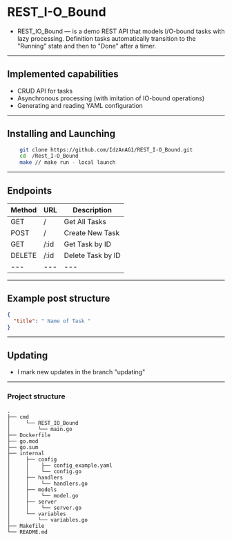 # REST_I-O_Bound
- REST_IO_Bound — is a demo REST API that models I/O-bound tasks with lazy processing. Definition tasks automatically transition to the "Running" state and then to "Done" after a timer.
---
## Implemented capabilities
- CRUD API for tasks
- Asynchronous processing (with imitation of IO-bound operations)
- Generating and reading YAML configuration
---
## Installing  and Launching
```bash
    git clone https://github.com/IdzAnAG1/REST_I-O_Bound.git
    cd  /Rest_I-O_Bound
    make // make run - local launch
```
---
## Endpoints
| Method  | URL | Description   |
|---------|-----|---------------|
| GET     | /   | Get All Tasks | 
| POST    |   / | Create New Task | 
| GET     |   /:id| Get Task by ID|
| DELETE  | /:id | Delete Task by ID |
| --- | --- | --- |
---
## Example post structure 
```JSON
{
  "title": " Name of Task "
}
```
---
## Updating
- I mark new updates in the branch "updating"
___

### Project structure
```text
.
├── cmd
│     └── REST_IO_Bound
│         └── main.go
├── Dockerfile
├── go.mod
├── go.sum
├── internal
│     ├── config
│     │    ├── config_example.yaml
│     │    └── config.go
│     ├── handlers
│     │    └── handlers.go
│     ├── models
│     │    └── model.go
│     ├── server
│     │    └── server.go
│     └── variables
│         └── variables.go
├── Makefile
└── README.md


```